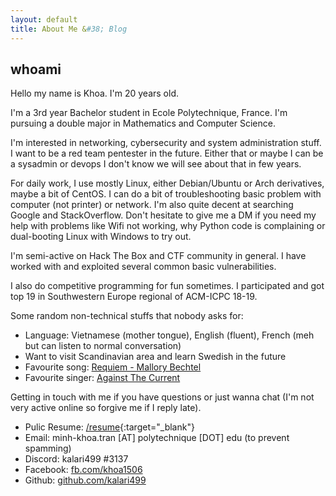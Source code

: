 ```yaml
---
layout: default
title: About Me &#38; Blog
---
```

<h2 class="title text-center">whoami</h2>

Hello my name is Khoa.
I'm 20 years old.

I'm a 3rd year Bachelor student in Ecole Polytechnique, France.
I'm pursuing a double major in Mathematics and Computer Science.

I'm interested in networking, cybersecurity and system administration stuff.
I want to be a red team pentester in the future.
Either that or maybe I can be a sysadmin or devops I don't know we will see about that in few years.

For daily work, I use mostly Linux, either Debian/Ubuntu or Arch derivatives, maybe a bit of CentOS.
I can do a bit of troubleshooting basic problem with computer (not printer) or network.
I'm also quite decent at searching Google and StackOverflow.
Don't hesitate to give me a DM if you need my help with problems like Wifi not working, why Python code is complaining or dual-booting Linux with Windows to try out.

I'm semi-active on Hack The Box and CTF community in general.
I have worked with and exploited several common basic vulnerabilities.

I also do competitive programming for fun sometimes.
I participated and got top 19 in Southwestern Europe regional of ACM-ICPC 18-19.

Some random non-technical stuffs that nobody asks for:
- Language: Vietnamese (mother tongue), English (fluent), French (meh but can listen to normal conversation)
- Want to visit Scandinavian area and learn Swedish in the future
- Favourite song: [Requiem - Mallory Bechtel](https://www.youtube.com/watch?v=Yrl1qEyqfcI)
- Favourite singer: [Against The Current](https://www.youtube.com/channel/UCxMsgwldMZiuFTD6jjv32yQ)

Getting in touch with me if you have questions or just wanna chat (I'm not very active online so forgive me if I reply late).
- Pulic Resume: [/resume](/resume){:target="\_blank"}
- Email: minh-khoa.tran [AT] polytechnique [DOT] edu (to prevent spamming)
- Discord: kalari499 #3137
- Facebook: [fb.com/khoa1506](https://www.facebook.com/khoa1506)
- Github: [github.com/kalari499](https://github.com/kalari499)
